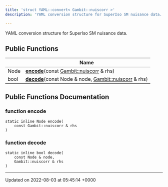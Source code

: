 ```yaml
---
title: 'struct YAML::convert< Gambit::nuiscorr >'
description: 'YAML conversion structure for SuperIso SM nuisance data. '

---
```









YAML conversion structure for SuperIso SM nuisance data. 

## Public Functions

|                | Name           |
| -------------- | -------------- |
| Node | **[encode](/documentation/code/colliderbit/classes/structyaml_1_1convert_3_01gambit_1_1nuiscorr_01_4/#function-encode)**(const [Gambit::nuiscorr](/documentation/code/colliderbit/classes/structgambit_1_1nuiscorr/) & rhs) |
| bool | **[decode](/documentation/code/colliderbit/classes/structyaml_1_1convert_3_01gambit_1_1nuiscorr_01_4/#function-decode)**(const Node & node, [Gambit::nuiscorr](/documentation/code/colliderbit/classes/structgambit_1_1nuiscorr/) & rhs) |

## Public Functions Documentation

### function encode

```
static inline Node encode(
    const Gambit::nuiscorr & rhs
)
```


### function decode

```
static inline bool decode(
    const Node & node,
    Gambit::nuiscorr & rhs
)
```


-------------------------------

Updated on 2022-08-03 at 05:45:14 +0000